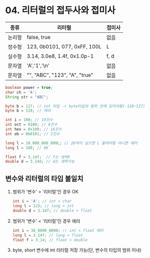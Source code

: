 # 04. 리터럴의 접두사와 접미사

| 종류   | 리터럴                        | 접미사 |
| ------ | ----------------------------- | ------ |
| 논리형 | false, true                   | 없음   |
| 정수형 | 123, 0b0101, 077, 0xFF, 100L  | L      |
| 실수형 | 3.14, 3.0e8, 1.4f, 0x1.0p-1   | f, d   |
| 문자열 | 'A','1','\n'                  | 없음   |
| 문자열 | "", "ABC", "123", "A", "true" | 없음   |

```java
boolean power = true;
char ch = 'A';
String str = "ABC";

byte b = 127; // int 타입 -> byte타입의 범위 안에 있어야함(-128~127)
byte b = 128; // 에러

int i = 100; // 10진수
int oct = 0100; // 8진수
int hex = 0x100; // 16진수
int ob = 0b0101; // 2진수

long l = 10_000_000_000L; // 20억이 넘으면 L 붙여야함 아니면 에러
long l = 100; // OK

float f = 3.14f;  // f는 생략X
double d = 3.14d; // d는 생략가능
```



## 변수와 리터럴의 타입 불일치

1. 범위가 '변수' > '리터럴'인 경우 OK

   ```java
   int i = 'A'; // int > char
   long l = 123; // long > int
   double d = 3.14f; // double > float
   ```

2. 범위가 '변수' < '리터럴'인 경우 에러

   ```java
   int i = 30_0000_0000; // int < float 에러
   long l = 3.14f; // long < float
   float f = 3.14; // float < double
   ```

3. byte, short 변수에 int 리터럴 저장 가능(단, 변수의 타입의 범위 이내)



